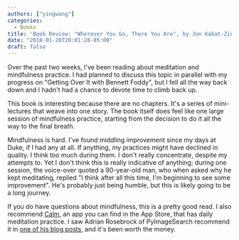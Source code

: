 ```yaml
---
authors: ["yingwang"]
categories:
  - Books
title: 'Book Review: "Wherever You Go, There You Are", by Jon Kabat-Zinn'
date: "2018-01-20T20:01:28-05:00"
draft: false
---
```


Over the past two weeks, I've been reading about meditation and mindfulness practice. I had planned to discuss this topic in parallel with my progress on "Getting Over It with Bennett Foddy", but I fell all the way back down and I hadn't had a chance to devote time to climb back up.

This book is interesting because there are no chapters. It's a series of mini-lectures that weave into one story. The book itself does feel like one large session of mindfulness practice, starting from the decision to do it all the way to the final breath.

Mindfulness is hard. I've found middling improvement since my days at Duke, if I had any at all. If anything, my practices might have declined in quality. I think too much during them. I don't really concentrate, despite my attempts to. Yet I don't think this is really indicative of anything; during one session, the voice-over quoted a 90-year-old man, who when asked why he kept meditating, replied "I think after all this time, I'm beginning to see some improvement". He's probably just being humble, but this is likely going to be a long journey.

If you do have questions about mindfulness, this is a pretty good read. I also recommend [Calm](https://www.calm.com/), an app you can find in the App Store, that has daily meditation practice. I saw Adrian Rosebrock of PyImageSearch recommend it in [one of his blog posts](https://www.pyimagesearch.com/2017/01/30/a-day-in-the-life-of-a-adrian-rosebrock-computer-vision-researcher-developer-and-entrepreneur/), and it's been worth the money.
